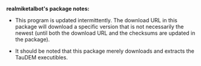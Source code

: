 ﻿**realmiketalbot's package notes:**

* This program is updated intermittently. The download URL in this package will download a specific version that is not necessarily the newest (until both the download URL and the checksums are updated in the package). 

* It should be noted that this package merely downloads and extracts the TauDEM executibles.